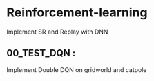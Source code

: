 # Reinforcement-learning
Implement SR and Replay with DNN 

## 00_TEST_DQN : 
Implement Double DQN on gridworld and catpole

